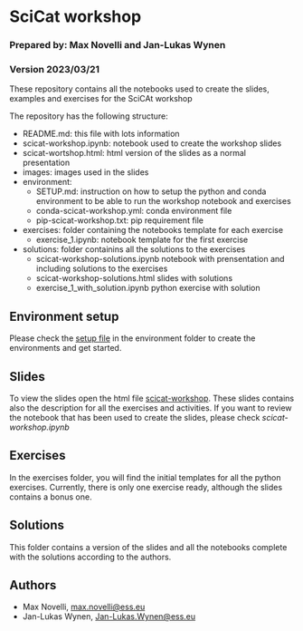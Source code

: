# SciCat workshop
### Prepared by: Max Novelli and Jan-Lukas Wynen
### Version 2023/03/21

These repository contains all the notebooks used to create the slides, examples and exercises for the SciCAt workshop

The repository has the following structure:
- README.md: 
  this file with lots information
- scicat-workshop.ipynb: 
  notebook used to create the workshop slides
- scicat-wortshop.html: 
  html version of the slides as a normal presentation
- images: 
  images used in the slides
- environment:
  - SETUP.md: 
    instruction on how to setup the python and conda environment to be able to run the workshop notebook and exercises
  - conda-scicat-workshop.yml: 
    conda environment file
  - pip-scicat-workshop.txt: 
    pip requirement file
- exercises: 
  folder containing the notebooks template for each exercise
  - exercise_1.ipynb: 
    notebook template for the first exercise
- solutions:
  folder containins all the solutions to the exercises
  - scicat-workshop-solutions.ipynb
    notebook with prensentation and including solutions to the exercises
  - scicat-workshop-solutions.html
    slides with solutions
  - exercise_1_with_solution.ipynb
    python exercise with solution


## Environment setup
Please check the [setup file](./environement/SETUP.md) in the environment folder to create the environments and get started.

## Slides
To view the slides open the html file [scicat-workshop](./scicat-workshop.html).
These slides contains also the description for all the exercises and activities.
If you want to review the notebook that has been used to create the slides, please check _scicat-workshop.ipynb_


## Exercises
In the exercises folder, you will find the initial templates for all the python exercises.
Currently, there is only one exercise ready, although the slides contains a bonus one.

## Solutions
This folder contains a version of the slides and all the notebooks complete with the solutions according to the authors.

## Authors
- Max Novelli, max.novelli@ess.eu
- Jan-Lukas Wynen, Jan-Lukas.Wynen@ess.eu
 

